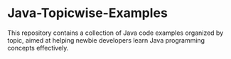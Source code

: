 # Java-Topicwise-Examples
This repository contains a collection of Java code examples organized by topic, aimed at helping newbie developers learn Java programming concepts effectively.
